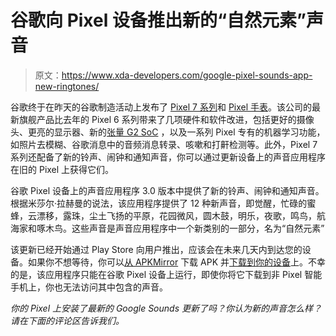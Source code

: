 # 谷歌向 Pixel 设备推出新的“自然元素”声音

> 原文：<https://www.xda-developers.com/google-pixel-sounds-app-new-ringtones/>

谷歌终于在昨天的谷歌制造活动上发布了 [Pixel 7 系列](https://www.xda-developers.com/google-pixel-7-series-launch/)和 [Pixel 手表](https://www.xda-developers.com/google-pixel-watch-launch/)。该公司的最新旗舰产品比去年的 Pixel 6 系列带来了几项硬件和软件改进，包括更好的摄像头、更亮的显示器、新的[张量 G2 SoC](https://www.xda-developers.com/google-tensor-g2-changes/) ，以及一系列 Pixel 专有的机器学习功能，如照片去模糊、谷歌消息中的音频消息转录、咳嗽和打鼾检测等。此外，Pixel 7 系列还配备了新的铃声、闹钟和通知声音，你可以通过更新设备上的声音应用程序在旧的 Pixel 上获得它们。

谷歌 Pixel 设备上的声音应用程序 3.0 版本中提供了新的铃声、闹钟和通知声音。根据米莎尔·拉赫曼的说法，该应用程序提供了 12 种新声音，即觉醒，忙碌的蜜蜂，云漂移，露珠，尘土飞扬的平原，花园微风，圆木鼓，明乐，夜歌，鸣鸟，航海家和啄木鸟。这些声音是声音应用程序中一个新类别的一部分，名为“自然元素”

该更新已经开始通过 Play Store 向用户推出，应该会在未来几天内到达您的设备。如果你不想等待，你可以[从 APKMirror](https://www.apkmirror.com/apk/google-inc/sounds/sounds-3-0-472386834-release/) 下载 APK 并[下载到你的设备](https://www.xda-developers.com/how-to-sideload-install-android-app-apk/)上。不幸的是，该应用程序只能在谷歌 Pixel 设备上运行，即使你将它下载到非 Pixel 智能手机上，你也无法访问其中包含的声音。

*你的 Pixel 上安装了最新的 Google Sounds 更新了吗？你认为新的声音怎么样？请在下面的评论区告诉我们。*